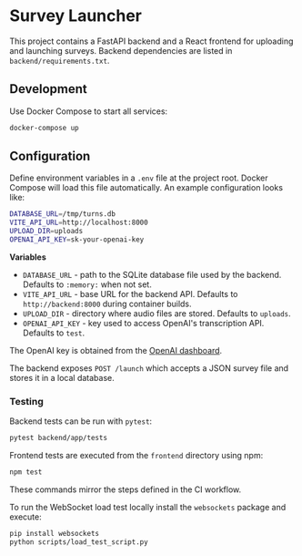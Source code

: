 # Survey Launcher

This project contains a FastAPI backend and a React frontend for uploading and launching surveys.
Backend dependencies are listed in `backend/requirements.txt`.


## Development

Use Docker Compose to start all services:

```bash
docker-compose up
```

## Configuration

Define environment variables in a `.env` file at the project root. Docker Compose will load this file automatically. An example configuration looks like:

```bash
DATABASE_URL=/tmp/turns.db
VITE_API_URL=http://localhost:8000
UPLOAD_DIR=uploads
OPENAI_API_KEY=sk-your-openai-key
```

**Variables**

- `DATABASE_URL` - path to the SQLite database file used by the backend. Defaults to `:memory:` when not set.
- `VITE_API_URL` - base URL for the backend API. Defaults to `http://backend:8000` during container builds.
- `UPLOAD_DIR` - directory where audio files are stored. Defaults to `uploads`.
- `OPENAI_API_KEY` - key used to access OpenAI's transcription API. Defaults to `test`.

The OpenAI key is obtained from the [OpenAI dashboard](https://platform.openai.com/account/api-keys).


The backend exposes `POST /launch` which accepts a JSON survey file and stores it in a local database.

### Testing

Backend tests can be run with `pytest`:

```bash
pytest backend/app/tests
```

Frontend tests are executed from the `frontend` directory using npm:

```bash
npm test
```

These commands mirror the steps defined in the CI workflow.

To run the WebSocket load test locally install the `websockets` package and execute:

```bash
pip install websockets
python scripts/load_test_script.py
```
